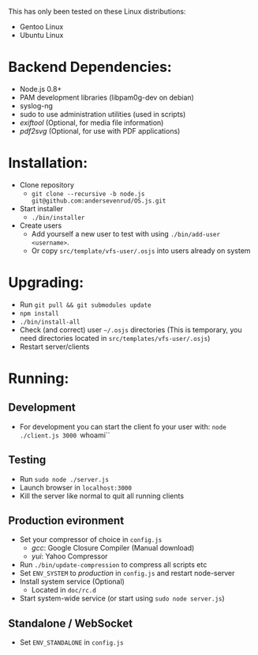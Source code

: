This has only been tested on these Linux distributions:
* Gentoo Linux
* Ubuntu Linux

# Backend Dependencies:
* Node.js 0.8+
* PAM development libraries (libpam0g-dev on debian)
* syslog-ng
* sudo to use administration utilities (used in scripts)
* _exiftool_ (Optional, for media file information)
* _pdf2svg_ (Optional, for use with PDF applications)

# Installation:
* Clone repository
  - `git clone --recursive -b node.js git@github.com:andersevenrud/OS.js.git`
* Start installer
  - `./bin/installer`
* Create users
  - Add yourself a new user to test with using `./bin/add-user <username>`.
  - Or copy `src/template/vfs-user/.osjs` into users already on system

# Upgrading:
* Run `git pull && git submodules update`
* `npm install`
* `./bin/install-all`
* Check (and correct) user `~/.osjs` directories (This is temporary, you need directories located in `src/templates/vfs-user/.osjs`)
* Restart server/clients

# Running:

## Development
* For development you can start the client fo your user with:
  `node ./client.js 3000 `whoami``

## Testing
* Run `sudo node ./server.js`
* Launch browser in `localhost:3000`
* Kill the server like normal to quit all running clients

## Production evironment
* Set your compressor of choice in `config.js`
  - _gcc_: Google Closure Compiler (Manual download)
  - _yui_: Yahoo Compressor
* Run `./bin/update-compression` to compress all scripts etc
* Set `ENV_SYSTEM` to _production_ in `config.js` and restart node-server
* Install system service (Optional)
  - Located in `doc/rc.d`
* Start system-wide service (or start using `sudo node server.js`)

## Standalone / WebSocket
* Set `ENV_STANDALONE` in `config.js`
